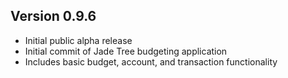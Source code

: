 
Version 0.9.6
-------------

- Initial public alpha release
- Initial commit of Jade Tree budgeting application
- Includes basic budget, account, and transaction functionality
